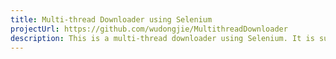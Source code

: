 ```yaml
---
title: Multi-thread Downloader using Selenium
projectUrl: https://github.com/wudongjie/MultithreadDownloader
description: This is a multi-thread downloader using Selenium. It is suitable for bulk download from pages requiring clicking. To use this app, one should first create a csv file containing all links of pages and file names saved in the local computer, and specify the element of the clicker on the page.   
---
```

